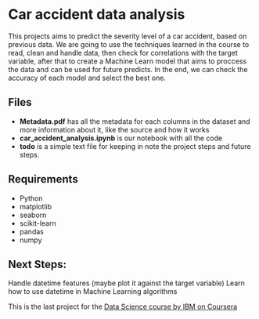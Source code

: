 # Car accident data analysis

This projects aims to predict the severity level of a car accident, based on previous data. We are going to use the techniques learned in the course to read, clean and handle data, then check for correlations with the target variable, after that to create a Machine Learn model that aims to proccess the data and can be used for future predicts. In the end, we can check the accuracy of each model and select the best one.

## Files
* **Metadata.pdf** has all the metadata for each columns in the dataset and more information about it, like the source and how it works
* **car_accident_analysis.ipynb** is our notebook with all the code
* **todo** is a simple text file for keeping in note the project steps and future steps.

## Requirements
* Python
* matplotlib
* seaborn
* scikit-learn
* pandas
* numpy

## Next Steps:
Handle datetime features (maybe plot it against the target variable)
Learn how to use datetime in Machine Learning algorithms

This is the last project for the [Data Science course by IBM on Coursera](https://www.coursera.org/professional-certificates/ibm-data-science)
